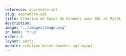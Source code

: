 ```yaml
---
reference: apprendre-sql
slug: apprendre-sql
title: Création de Bases de Données avec SQL et MySQL
description:
image: "../images/image.png"
in_book: 'true'
order: 6
layout: parts
module: création-bases-données-sql-mysql
---
```

